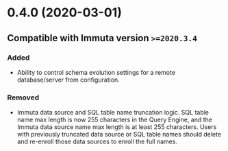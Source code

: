 # 0.4.0 (2020-03-01)

## Compatible with Immuta version `>=2020.3.4`

### Added
- Ability to control schema evolution settings for a remote database/server from configuration.
### Removed
- Immuta data source and SQL table name truncation logic. SQL table name max length is now 255 characters in the Query
  Engine, and the Immuta data source name max length is at least 255 characters. Users with previously truncated data
  source or SQL table names should delete and re-enroll those data sources to enroll the full names.
